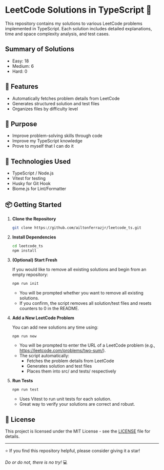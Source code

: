 # LeetCode Solutions in TypeScript 🚀

This repository contains my solutions to various LeetCode problems implemented in TypeScript.
Each solution includes detailed explanations, time and space complexity analysis, and test cases.

## Summary of Solutions
- Easy: 18
- Medium: 6
- Hard: 0

## 🚀 Features

- Automatically fetches problem details from LeetCode
- Generates structured solution and test files
- Organizes files by difficulty level

## 🎯 Purpose

- Improve problem-solving skills through code
- Improve my TypeScript knowledge
- Prove to myself that I can do it

## 🔧 Technologies Used

- TypeScript / Node.js
- Vitest for testing
- Husky for Git Hook
- Biome.js for Lint/Formatter

## 📦 Getting Started

1. **Clone the Repository**  

   ```bash
   git clone https://github.com/ailtonferrazjr/leetcode_ts.git
    ```

2. **Install Dependencies**


    ```bash
    cd leetcode_ts
    npm install
    ```

3. **(Optional) Start Fresh**

    If you would like to remove all existing solutions and begin from an empty repository:


    ```bash
    npm run init
    ```

    - You will be prompted whether you want to remove all existing solutions.
    - If you confirm, the script removes all solution/test files and resets counters to 0 in the README.

4. **Add a New LeetCode Problem**

    You can add new solutions any time using:

    ```bash
    npm run new
    ```

    - You will be prompted to enter the URL of a LeetCode problem (e.g., https://leetcode.com/problems/two-sum/).
    - The script automatically:
        - Fetches the problem details from LeetCode
        - Generates solution and test files
        - Places them into src/<difficulty> and tests/<difficulty> respectively


5. **Run Tests**

    ```bash
    npm run test
    ```

    - Uses Vitest to run unit tests for each solution.
    - Great way to verify your solutions are correct and robust.

## 📜 License

This project is licensed under the MIT License - see the [LICENSE](LICENSE) file for details.

---

⭐️ If you find this repository helpful, please consider giving it a star!

*Do or do not, there is no try!* 💻
